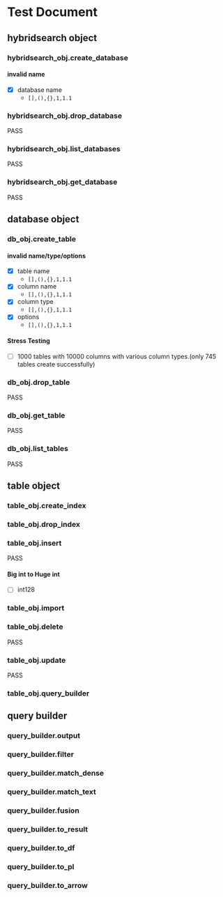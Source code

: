 # Test Document

## hybridsearch object
### hybridsearch_obj.create_database
#### invalid name
- [X] database name 
  - `[],(),{},1,1.1`  

### hybridsearch_obj.drop_database
  PASS
### hybridsearch_obj.list_databases
  PASS
### hybridsearch_obj.get_database
  PASS

## database object
### db_obj.create_table
#### invalid name/type/options
- [X] table name 
  - `[],(),{},1,1.1`
- [X] column name
  - `[],(),{},1,1.1`
- [X] column type
  - `[],(),{},1,1.1`
- [X] options
  - `[],(),{},1,1.1`
#### Stress Testing
- [ ] 1000 tables with 10000 columns with various column types.(only 745 tables create successfully)

### db_obj.drop_table
  PASS
### db_obj.get_table
  PASS
### db_obj.list_tables
  PASS


## table object

### table_obj.create_index
### table_obj.drop_index
### table_obj.insert
  PASS
#### Big int to Huge int
  - [ ] int128
### table_obj.import
### table_obj.delete
  PASS
### table_obj.update
  PASS
### table_obj.query_builder

## query builder

### query_builder.output
### query_builder.filter
### query_builder.match_dense
### query_builder.match_text
### query_builder.fusion
### query_builder.to_result
### query_builder.to_df
### query_builder.to_pl
### query_builder.to_arrow